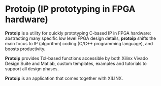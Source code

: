# Protoip (IP prototyping in FPGA hardware)

**Protoip** is a utility for quickly prototyping C-based IP in FPGA hardware:
abstracting many specific low level FPGA design details, **protoip** shifts the main focus to IP (algorithm) coding (C/C++ programming language), and boosts productivity.

**Protoip** provides Tcl-based functions accessible by both Xilinx Vivado Design Suite and Matlab, custom templates, examples and tutorials to support all design phases.

**Protoip** is an application that comes together with XILINX.
